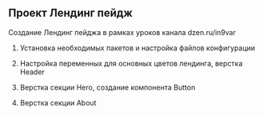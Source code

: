 ## Проект Лендинг пейдж

Создание Лендинг пейджа в рамках уроков канала dzen.ru/in9var

1. Установка необходимых пакетов и настройка файлов конфигурации

2. Настройка переменных для основных цветов лендинга, верстка Header

3. Верстка секции Hero, создание компонента Button

4. Верстка секции About
